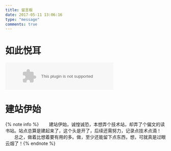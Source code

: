 ```yaml
---
title: 留言板
date: 2017-05-11 13:06:16
type: "message"
comments: true
---
```

# 如此悦耳
<embed src="//music.163.com/style/swf/widget.swf?sid=461656630&type=2&auto=1&width=320&height=66" width="340" height="86"  allowNetworking="all"></embed>  

# 建站伊始  

{% note info %} &emsp;&emsp;建站伊始，诚惶诚恐，本想弄个技术站，却弄了个偏文的读书站。站点总算是建起来了，这个头是开了，后续还需努力，记录点技术点滴！
                &emsp;&emsp;总之，做着比想着要有用的多。做，至少还能留下点东西，想，可就真是过眼云烟了！{% endnote %}
